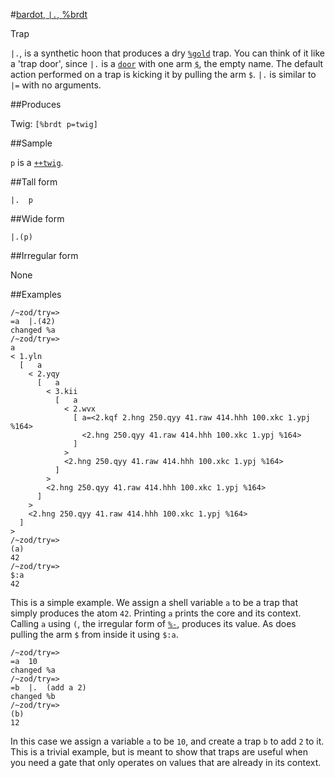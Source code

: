 #[bardot, `|.`, %brdt](#brdt)

Trap

`|.`, is a synthetic hoon that produces a dry [`%gold`]() trap. You can think of it like a 'trap door', since `|.` is a [`door`]() with one arm [`$`](), the empty name. The default action performed on a trap is kicking it by pulling the arm `$`. `|.` is similar to `|=` with no arguments.

##Produces

Twig: `[%brdt p=twig]`

##Sample

`p` is a [`++twig`]().

##Tall form

    |.  p

##Wide form

    |.(p)

##Irregular form

None

##Examples

    /~zod/try=> 
    =a  |.(42)
    changed %a
    /~zod/try=> 
    a
    < 1.yln
      [   a
        < 2.yqy
          [   a
            < 3.kii
              [   a
                < 2.wvx
                  [ a=<2.kqf 2.hng 250.qyy 41.raw 414.hhh 100.xkc 1.ypj %164>
                    <2.hng 250.qyy 41.raw 414.hhh 100.xkc 1.ypj %164>
                  ]
                >
                <2.hng 250.qyy 41.raw 414.hhh 100.xkc 1.ypj %164>
              ]
            >
            <2.hng 250.qyy 41.raw 414.hhh 100.xkc 1.ypj %164>
          ]
        >
        <2.hng 250.qyy 41.raw 414.hhh 100.xkc 1.ypj %164>
      ]
    >
    /~zod/try=> 
    (a)
    42
    /~zod/try=> 
    $:a
    42

This is a simple example. We assign a shell variable `a` to be a trap that simply produces the atom `42`. Printing `a` prints the core and its context. Calling `a` using `(`, the irregular form of [`%-`](), produces its value. As does pulling the arm `$` from inside it using `$:a`.

    /~zod/try=> 
    =a  10
    changed %a
    /~zod/try=> 
    =b  |.  (add a 2)
    changed %b
    /~zod/try=> 
    (b)
    12

In this case we assign a variable `a` to be `10`, and create a trap `b` to add `2` to it. This is a trivial example, but is meant to show that traps are useful when you need a gate that only operates on values that are already in its context. 
